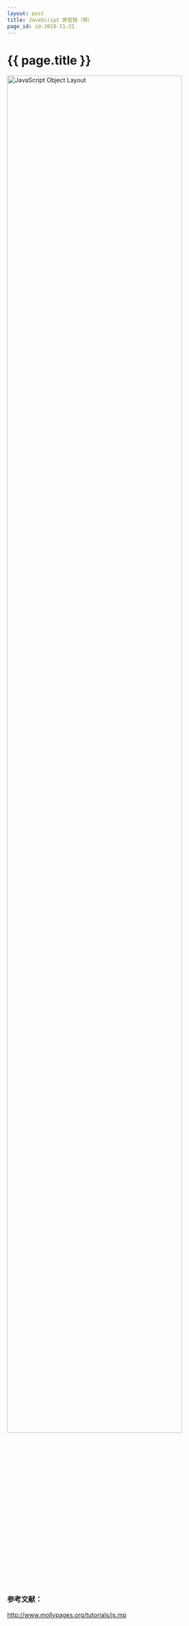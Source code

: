 ```yaml
---
layout: post
title: JavaScript 原型链（转）
page_id: id-2018-11-21
---
```


<h1>{{ page.title }}</h1>

<p class="post-image">
    <img src="/resources/figures/2018-11-21-javascript-object-layout.jpg" alt="JavaScript Object Layout" width="90%">
</p>

<h3>参考文献：</h3>

<a href="http://www.mollypages.org/tutorials/js.mp" target="_blank">http://www.mollypages.org/tutorials/js.mp</a>
